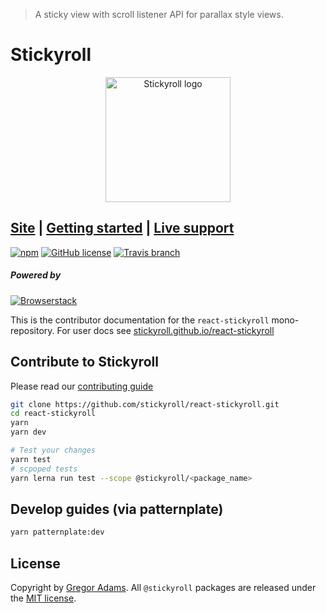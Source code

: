 > A sticky view with scroll listener API for parallax style views.

# Stickyroll

<p align="center"><img width="200" src="https://stickyroll.github.io/media/images/logo.svg" alt="Stickyroll logo"></p>

## [Site][site] | [Getting started][getting-started] | [Live support][live-support]

[![npm][npm-badge]][npm]
[![GitHub license][license-badge]][license]
[![Travis branch][build-badge]][build]

##### Powered by

<!-- [![Webstorm][webstorm-badge]][webstorm] -->

[![Browserstack][browserstack-badge]][browserstack]

This is the contributor documentation for the `react-stickyroll` mono-repository.
For user docs see [stickyroll.github.io/react-stickyroll][site]

## Contribute to Stickyroll

Please read our [contributing guide][contribute]

```sh
git clone https://github.com/stickyroll/react-stickyroll.git
cd react-stickyroll
yarn
yarn dev

# Test your changes
yarn test
# scpoped tests
yarn lerna run test --scope @stickyroll/<package_name>
```

## Develop guides (via patternplate)

```bash
yarn patternplate:dev
```

## License

Copyright by [Gregor Adams][pixelass]. All `@stickyroll` packages are released under the [MIT license][license].

<!-- User support -->

[site]: https://stickyroll.github.io/react-stickyroll/
[getting-started]: https://stickyroll.github.io/react-stickyroll/doc/guide/getting-started/Readme.html?guides-enabled=true
[live-support]: https://spectrum.chat/stickyroll

<!-- Badges -->

[npm-badge]: https://img.shields.io/npm/v/@stickyroll/stickyroll.svg?style=for-the-badge
[npm]: https://www.npmjs.com/org/stickyroll
[license-badge]: https://img.shields.io/badge/license-MIT-blue.svg?style=for-the-badge
[license]: https://raw.githubusercontent.com/sinnerschrader/dekk/master/LICENSE
[build-badge]: https://img.shields.io/travis/stickyroll/react-stickyroll/master.svg?style=for-the-badge&logo=travis
[build]: https://travis-ci.org/stickyroll/react-stickyroll
[browserstack-badge]: https://img.shields.io/badge/browserstack-open_source-132434.svg?style=for-the-badge
[browserstack]: https://www.browserstack.com/open-source
[webstorm-badge]: https://img.shields.io/badge/Webstorm-open_source-06e0e2.svg?style=for-the-badge&logo=webstorm
[webstorm]: https://www.jetbrains.com/buy/opensource/

<!-- Misc Links -->

[contribute]: https://github.com/stickyroll/react-stickyroll/blob/master/.github/CONTRIBUTING.md
[pixelass]: mailto:greg@pixelass.com

